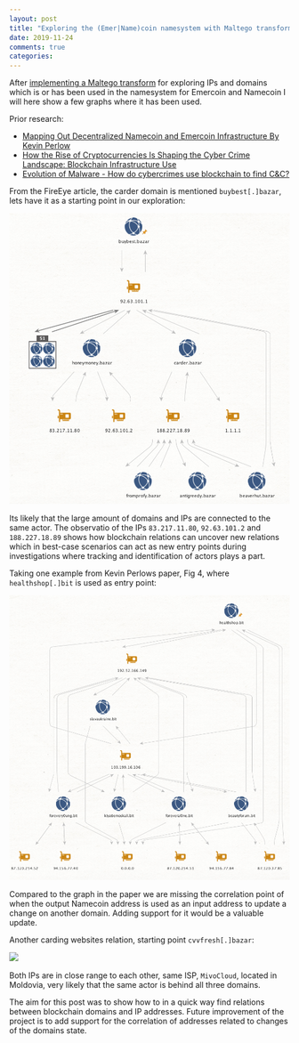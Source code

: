 ```yaml
---
layout: post
title: "Exploring the (Emer|Name)coin namesystem with Maltego transforms"
date: 2019-11-24
comments: true
categories:
---
```


After [implementing a Maltego transform](https://github.com/Tomasuh/Maltego_Transform_Blockchain_DNS) for exploring IPs and domains which is or has been used 
in the namesystem for Emercoin and Namecoin I will here show a few graphs where it has been used.

Prior research:

* [Mapping Out Decentralized Namecoin and Emercoin Infrastructure
By Kevin Perlow](https://i.blackhat.com/us-18/Wed-August-8/us-18-Perlow-Beating-the-Blockchain-by-Mapping-Out_Decentralized_Namecoin-and-Emercoin-Infrastructure-wp.pdf)
* [How the Rise of Cryptocurrencies Is Shaping the Cyber Crime Landscape: Blockchain Infrastructure Use](https://www.fireeye.com/blog/threat-research/2018/04/cryptocurrencies-cyber-crime-blockchain-infrastructure-use.html)
* [Evolution of Malware - How do cybercrimes use blockchain to find C&C?](https://www.aptld.org/meeting/20180928/6b-4%20Evolution%20of%20malware-%20group%20ib.pdf)

From the FireEye article, the carder domain is mentioned `buybest[.]bazar`, lets have it as a starting point in our 
exploration:

![](/images/2019-11-17_buybest.png) 

Its likely that the large amount of domains and IPs are connected to the same actor. The observatio of the IPs `83.217.11.80`, `92.63.101.2` and `188.227.18.89` shows how blockchain relations can uncover new relations which in best-case scenarios 
can act as new entry points during investigations where tracking and identification of actors plays a part.

Taking one example from Kevin Perlows paper, Fig 4, where `healthshop[.]bit` is used as entry point:

![](/images/2019-11-24_healthshop.png)

Compared to the graph in the paper we are missing the correlation point of when the output Namecoin address is used as an input address to update a change on another domain. Adding support for it would be a valuable update.

Another carding websites relation, starting point `cvvfresh[.]bazar`:

![](/images/2019.11-24_fresh.png)

Both IPs are in close range to each other, same ISP, `MivoCloud`, located in Moldovia, very likely that the same actor is behind all three domains.

The aim for this post was to show how to in a quick way find relations between blockchain domains and IP addresses.
Future improvement of the project is to add support for the correlation of addresses related to changes of the domains state.